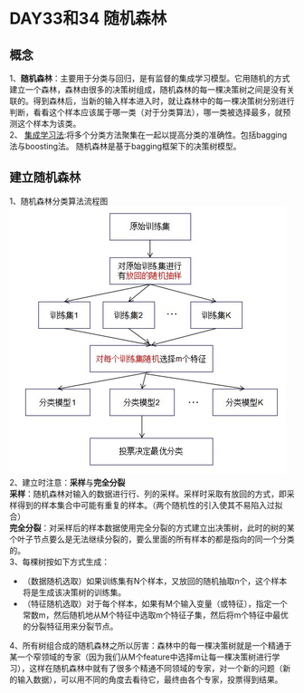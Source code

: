 # DAY33和34 随机森林
 ## 概念
1、**随机森林**：主要用于分类与回归，是有监督的集成学习模型。它用随机的方式建立一个森林，森林由很多的决策树组成，随机森林的每一棵决策树之间是没有关联的。得到森林后，当新的输入样本进入时，就让森林中的每一棵决策树分别进行判断，看看这个样本应该属于哪一类（对于分类算法），哪一类被选择最多，就预测这个样本为该类。   
2、 [集成学习法](https://blog.csdn.net/qq_30189255/article/details/51532442):将多个分类方法聚集在一起以提高分类的准确性。包括bagging法与boosting法。 随机森林是基于bagging框架下的决策树模型。   
## 建立随机森林
1、随机森林分类算法流程图   
![图示](https://github.com/gravitymxb/100Days_Of_ML_MXB/blob/master/33%20%E9%9A%8F%E6%9C%BA%E6%A3%AE%E6%9E%97%E5%88%86%E7%B1%BB%E7%AE%97%E6%B3%95%E6%B5%81%E7%A8%8B%E5%9B%BE.jpg)   
2、建立时注意：**采样**与**完全分裂**    
**采样**：随机森林对输入的数据进行行、列的采样。采样时采取有放回的方式，即采样得到的样本集合中可能有重复的样本。（两个随机性的引入使其不易陷入过拟合）     
**完全分裂**：对采样后的样本数据使用完全分裂的方式建立出决策树，此时的树的某个叶子节点要么是无法继续分裂的，要么里面的所有样本的都是指向的同一个分类的。   
3、每棵树按如下方式生成：  
* （数据随机选取）如果训练集有N个样本，又放回的随机抽取n个，这个样本将是生成该决策树的训练集。
*  （特征随机选取）对于每个样本，如果有M个输入变量（或特征），指定一个常数m，然后随机地从M个特征中选取m个特征子集，然后将m个特征中最优的分裂特征用来分裂节点。      

4、所有树组合成的随机森林之所以厉害：森林中的每一棵决策树就是一个精通于某一个窄领域的专家（因为我们从M个feature中选择m让每一棵决策树进行学习），这样在随机森林中就有了很多个精通不同领域的专家，对一个新的问题（新的输入数据），可以用不同的角度去看待它，最终由各个专家，投票得到结果。    

